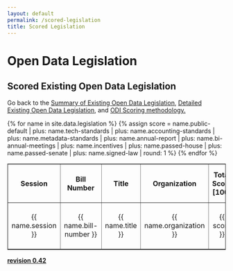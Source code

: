 ```yaml
---
layout: default
permalink: /scored-legislation
title: Scored Legislation
---
```


# Open Data Legislation
## Scored Existing Open Data Legislation
Go back to the <a target="_blank" href="/legislation">Summary of Existing Open Data Legislation</a>, <a target="_blank" href="/detailed-legislation">Detailed Existing Open Data Legislation</a>, and <a target="_blank" href="/scoring">ODI Scoring methodology.</a>
<table cellpadding="10" border="1">
	<tr>
		<th>Session</th>
		<th>Bill Number</th>
		<th>Title</th>
		<th>Organization</th>
		<th>Total Score [100]</th>
		<th>Score Public Default</th>
		<th>Score Tech Standards</th>
		<th>Score Accounting Standards</th>
		<th>Score Metadata Standards</th>
		<th>Score Annual Report</th>
		<th>Score Bi-Annual Report</th>
		<th>Score Incentives</th>
		<th>Score Passed House</th>
		<th>Score Passed Senate</th>
		<th>Score Signed Law</th>
	</tr>
{% for name in site.data.legislation %}
{% assign score = name.public-default | plus: name.tech-standards | plus: name.accounting-standards | plus: name.metadata-standards | plus: name.annual-report | plus: name.bi-annual-meetings | plus: name.incentives | plus: name.passed-house | plus: name.passed-senate | plus: name.signed-law | round: 1 %}
  <tr>
  	<td width="06%" align="center">{{ name.session }}</td>
  	<td width="06%" align="center">{{ name.bill-number }}</td>
  	<td width="17%" align="center">{{ name.title }}</td>
  	<td width="06%" align="center">{{ name.organization }}</td>
  	<td width="05%" align="center">{{ score }}</td>
  	<td width="05%" align="center">{{ name.public-default }}</td>
  	<td width="05%" align="center">{{ name.tech-standards }}</td>
  	<td width="05%" align="center">{{ name.accounting-standards }}</td>
  	<td width="05%" align="center">{{ name.metadata-standards }}</td>
  	<td width="05%" align="center">{{ name.annual-report }}</td>
  	<td width="05%" align="center">{{ name.bi-annual-meetings }}</td>
  	<td width="05%" align="center">{{ name.incentives }}</td>
  	<td width="05%" align="center">{{ name.passed-house }}</td>
  	<td width="05%" align="center">{{ name.passed-senate }}</td>
  	<td width="05%" align="center">{{ name.signed-law }}</td>
  </tr>
{% endfor %}
</table>

**<a target="_blank" href="https://github.com/opendatainitiative/opendatalegislation/tree/0.42">revision 0.42</a>**
